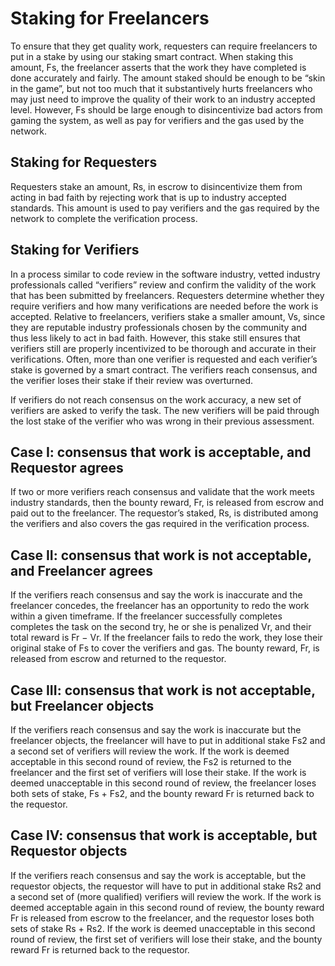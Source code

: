 # Staking for Freelancers 

To ensure that they get quality work, requesters can require freelancers to put in a stake by using our staking smart contract. When staking this amount, Fs, the freelancer asserts that the work they have completed is done accurately and fairly. The amount staked should be enough to be “skin in the game”, but not too much that it substantively hurts freelancers who may just need to improve the quality of their work to an industry accepted level.  However, Fs should be large enough to disincentivize bad actors from gaming the system, as well as pay for verifiers and the gas used by the network.

## Staking for Requesters 

Requesters stake an amount, Rs, in escrow to disincentivize them from acting in bad faith by rejecting work that is up to industry accepted standards.  This amount is used to pay verifiers and the gas required by the network to complete the verification process.


## Staking for Verifiers 

In a process similar to code review in the software industry, vetted industry professionals called “verifiers” review and confirm the validity of the work that has been submitted by freelancers.  Requesters determine whether they require verifiers and how many verifications are needed before the work is accepted.  Relative to freelancers, verifiers stake a smaller amount, Vs, since they are reputable industry professionals chosen by the community and thus less likely to act in bad faith.  However, this stake still ensures that verifiers still are properly incentivized to be thorough and accurate in their verifications. Often, more than one verifier is requested and each verifier’s stake is governed by a smart contract. The verifiers reach consensus, and the verifier loses their stake if their review was overturned.  

If verifiers do not reach consensus on the work accuracy, a new set of verifiers are asked to verify the task. The new verifiers will be paid through the lost stake of the verifier who was wrong in their previous assessment.


## Case I: consensus that work is acceptable, and Requestor agrees

If two or more verifiers reach consensus and validate that the work meets industry standards, then the bounty reward, Fr, is released from escrow and paid out to the freelancer.  The requestor’s staked, Rs, is distributed among the verifiers and also covers the gas required in the verification process.

## Case II: consensus that work is not acceptable, and Freelancer agrees

If the verifiers reach consensus and say the work is inaccurate and the freelancer concedes, the freelancer has an opportunity to redo the work within a given timeframe.    If the freelancer successfully completes completes the task on the second try, he or she is penalized Vr, and their total reward is Fr − Vr. If the freelancer fails to redo the work, they lose their original stake of Fs to cover the verifiers and gas.  The bounty reward, Fr, is released from escrow and returned to the requestor.

## Case III: consensus that work is not acceptable, but Freelancer objects
If the verifiers reach consensus and say the work is inaccurate but the freelancer objects, the freelancer will have to put in additional stake Fs2 and a second set of verifiers will review the work.  If the work is deemed acceptable in this second round of review, the Fs2 is returned to the freelancer and the first set of verifiers will lose their stake. If the work is deemed unacceptable in this second round of review, the freelancer loses both sets of stake, Fs + Fs2, and the bounty reward Fr is returned back to the requestor.

## Case IV: consensus that work is acceptable, but Requestor objects

If the verifiers reach consensus and say the work is acceptable, but the requestor objects, the requestor will have to put in additional stake Rs2 and a second set of (more qualified) verifiers will review the work.  If the work is deemed acceptable again in this second round of review, the bounty reward Fr is released from escrow to the freelancer, and the requestor loses both sets of stake Rs + Rs2. If the work is deemed unacceptable in this second round of review, the first set of verifiers will lose their stake, and the bounty reward Fr is returned back to the requestor.
